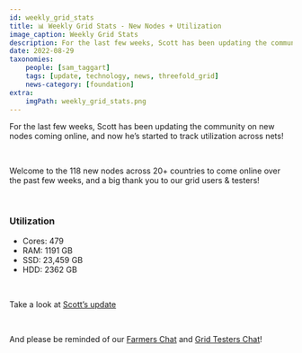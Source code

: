 ```yaml
---
id: weekly_grid_stats
title: 📊 Weekly Grid Stats - New Nodes + Utilization
image_caption: Weekly Grid Stats
description: For the last few weeks, Scott has been updating the community on new nodes coming online, and now he’s started to track utilization across nets!
date: 2022-08-29
taxonomies:
    people: [sam_taggart]
    tags: [update, technology, news, threefold_grid]
    news-category: [foundation]
extra:
    imgPath: weekly_grid_stats.png
---
```


For the last few weeks, Scott has been updating the community on new nodes coming online, and now he’s started to track utilization across nets!

<br/>

Welcome to the 118 new nodes across 20+ countries to come online over the past few weeks, and a big thank you to our grid users & testers!

<br/>

### Utilization

* Cores: 479
* RAM: 1191 GB
* SSD: 23,459 GB
* HDD: 2362 GB

<br/>

Take a look at [Scott’s update](https://forum.threefold.io/t/grid-stats-new-nodes-overview/3291/11)

<br/>

And please be reminded of our [Farmers Chat](https://t.me/threefoldfarmers) and [Grid Testers Chat](https://t.me/threefoldtesting)!
